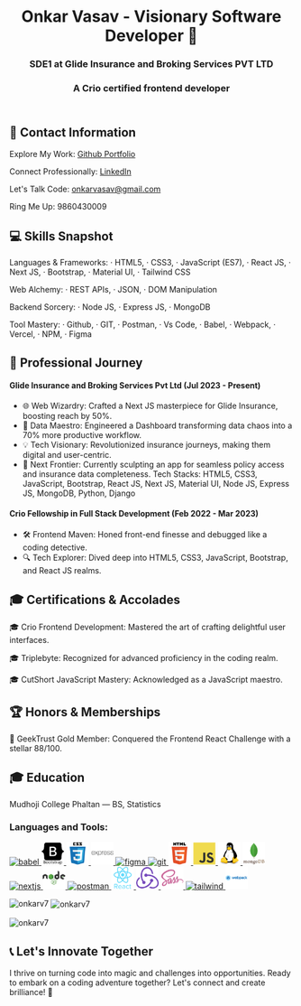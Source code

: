  <header>
    <h1>Onkar Vasav - Visionary Software Developer 🚀</h1>
    <h3 align="center">SDE1 at Glide Insurance and Broking Services PVT LTD</h3>
    <h3 align="center">A Crio certified frontend developer</h3>
  </header>

  <section>
    <h2>🌟 Contact Information</h2>
    <p>Explore My Work: <a href="https://github.com/onkarv7" target="_blank">Github Portfolio</a></p>
    <p>Connect Professionally: <a href="https://linkedin.com/in/onkar vasav" target="_blank">LinkedIn</a></p>
    <p>Let's Talk Code: <a href="mailto:onkarvasav@gmail.com">onkarvasav@gmail.com</a></p>
    <p>Ring Me Up: 9860430009</p>
  </section>

 <section>
  <h2>💻 Skills Snapshot</h2>
  <p>Languages & Frameworks: &middot; HTML5, &middot; CSS3, &middot; JavaScript (ES7), &middot; React JS, &middot; Next JS, &middot; Bootstrap, &middot; Material UI, &middot; Tailwind CSS </p>
  <p>Web Alchemy: &middot; REST APIs, &middot; JSON, &middot; DOM Manipulation </p>
  <p>Backend Sorcery: &middot; Node JS, &middot; Express JS, &middot; MongoDB </p>
  <p>Tool Mastery: &middot; Github, &middot; GIT, &middot; Postman, &middot; Vs Code, &middot; Babel, &middot; Webpack, &middot; Vercel, &middot; NPM, &middot; Figma </p>
</section>


  <section>
    <h2>🚀 Professional Journey</h2>
    <h4>Glide Insurance and Broking Services Pvt Ltd (Jul 2023 - Present)</h4>
    <ul>
      <li>🌐 Web Wizardry: Crafted a Next JS masterpiece for Glide Insurance, boosting reach by 50%.</li>
      <li>🚀 Data Maestro: Engineered a Dashboard transforming data chaos into a 70% more productive workflow.</li>
      <li>💡 Tech Visionary: Revolutionized insurance journeys, making them digital and user-centric.</li>
      <li>📱 Next Frontier: Currently sculpting an app for seamless policy access and insurance data completeness.
        Tech Stacks: HTML5, CSS3, JavaScript, Bootstrap, React JS, Next JS, Material UI, Node JS, Express JS, MongoDB, Python, Django</li>
    </ul>
    <h4>Crio Fellowship in Full Stack Development (Feb 2022 - Mar 2023)</h4>
    <ul>
      <li>🛠️ Frontend Maven: Honed front-end finesse and debugged like a coding detective.</li>
      <li>🔍 Tech Explorer: Dived deep into HTML5, CSS3, JavaScript, Bootstrap, and React JS realms.</li>
    </ul>
  </section>

  <section>
    <h2>🎓 Certifications & Accolades</h2>
    <p>🎓 Crio Frontend Development: Mastered the art of crafting delightful user interfaces.</p>
    <p>🎓 Triplebyte: Recognized for advanced proficiency in the coding realm.</p>
    <p>🎓 CutShort JavaScript Mastery: Acknowledged as a JavaScript maestro.</p>
  </section>

  <section>
    <h2>🏆 Honors & Memberships</h2>
    <p>🏅 GeekTrust Gold Member: Conquered the Frontend React Challenge with a stellar 88/100.</p>
  </section>

  <section>
    <h2>🎓 Education</h2>
    <p>Mudhoji College Phaltan — BS, Statistics </p>
  </section>





<h3 align="left">Languages and Tools:</h3>
<p align="left"> <a href="https://babeljs.io/" target="_blank" rel="noreferrer"> <img src="https://www.vectorlogo.zone/logos/babeljs/babeljs-icon.svg" alt="babel" width="40" height="40"/> </a> <a href="https://getbootstrap.com" target="_blank" rel="noreferrer"> <img src="https://raw.githubusercontent.com/devicons/devicon/master/icons/bootstrap/bootstrap-plain-wordmark.svg" alt="bootstrap" width="40" height="40"/> </a> <a href="https://www.w3schools.com/css/" target="_blank" rel="noreferrer"> <img src="https://raw.githubusercontent.com/devicons/devicon/master/icons/css3/css3-original-wordmark.svg" alt="css3" width="40" height="40"/> </a> <a href="https://expressjs.com" target="_blank" rel="noreferrer"> <img src="https://raw.githubusercontent.com/devicons/devicon/master/icons/express/express-original-wordmark.svg" alt="express" width="40" height="40"/> </a> <a href="https://www.figma.com/" target="_blank" rel="noreferrer"> <img src="https://www.vectorlogo.zone/logos/figma/figma-icon.svg" alt="figma" width="40" height="40"/> </a> <a href="https://git-scm.com/" target="_blank" rel="noreferrer"> <img src="https://www.vectorlogo.zone/logos/git-scm/git-scm-icon.svg" alt="git" width="40" height="40"/> </a> <a href="https://www.w3.org/html/" target="_blank" rel="noreferrer"> <img src="https://raw.githubusercontent.com/devicons/devicon/master/icons/html5/html5-original-wordmark.svg" alt="html5" width="40" height="40"/> </a> <a href="https://developer.mozilla.org/en-US/docs/Web/JavaScript" target="_blank" rel="noreferrer"> <img src="https://raw.githubusercontent.com/devicons/devicon/master/icons/javascript/javascript-original.svg" alt="javascript" width="40" height="40"/> </a> <a href="https://www.linux.org/" target="_blank" rel="noreferrer"> <img src="https://raw.githubusercontent.com/devicons/devicon/master/icons/linux/linux-original.svg" alt="linux" width="40" height="40"/> </a> <a href="https://www.mongodb.com/" target="_blank" rel="noreferrer"> <img src="https://raw.githubusercontent.com/devicons/devicon/master/icons/mongodb/mongodb-original-wordmark.svg" alt="mongodb" width="40" height="40"/> </a> <a href="https://nextjs.org/" target="_blank" rel="noreferrer"> <img src="https://cdn.worldvectorlogo.com/logos/nextjs-2.svg" alt="nextjs" width="40" height="40"/> </a> <a href="https://nodejs.org" target="_blank" rel="noreferrer"> <img src="https://raw.githubusercontent.com/devicons/devicon/master/icons/nodejs/nodejs-original-wordmark.svg" alt="nodejs" width="40" height="40"/> </a> <a href="https://postman.com" target="_blank" rel="noreferrer"> <img src="https://www.vectorlogo.zone/logos/getpostman/getpostman-icon.svg" alt="postman" width="40" height="40"/> </a> <a href="https://reactjs.org/" target="_blank" rel="noreferrer"> <img src="https://raw.githubusercontent.com/devicons/devicon/master/icons/react/react-original-wordmark.svg" alt="react" width="40" height="40"/> </a> <a href="https://redux.js.org" target="_blank" rel="noreferrer"> <img src="https://raw.githubusercontent.com/devicons/devicon/master/icons/redux/redux-original.svg" alt="redux" width="40" height="40"/> </a> <a href="https://sass-lang.com" target="_blank" rel="noreferrer"> <img src="https://raw.githubusercontent.com/devicons/devicon/master/icons/sass/sass-original.svg" alt="sass" width="40" height="40"/> </a> <a href="https://tailwindcss.com/" target="_blank" rel="noreferrer"> <img src="https://www.vectorlogo.zone/logos/tailwindcss/tailwindcss-icon.svg" alt="tailwind" width="40" height="40"/> </a> <a href="https://webpack.js.org" target="_blank" rel="noreferrer"> <img src="https://raw.githubusercontent.com/devicons/devicon/d00d0969292a6569d45b06d3f350f463a0107b0d/icons/webpack/webpack-original-wordmark.svg" alt="webpack" width="40" height="40"/> </a> </p>

  <section>
    <p><img align="left" src="https://github-readme-stats.vercel.app/api/top-langs?username=onkarv7&show_icons=true&locale=en&layout=compact" alt="onkarv7" /></p>
    <p>&nbsp;<img align="center" src="https://github-readme-stats.vercel.app/api?username=onkarv7&show_icons=true&locale=en" alt="onkarv7" /></p>
    <p><img align="center" src="https://github-readme-streak-stats.herokuapp.com/?user=onkarv7&" alt="onkarv7" /></p>
  </section>

   <section>
    <h2>📞 Let's Innovate Together</h2>
    <p>I thrive on turning code into magic and challenges into opportunities. Ready to embark on a coding adventure together?
      Let's connect and create brilliance! 🚀</p>
  </section>
